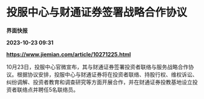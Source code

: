 # 投服中心与财通证券签署战略合作协议
**界面快报**

**2023-10-23 09:31**

**https://www.jiemian.com/article/10271225.html**

10月23日，投服中心官微宣布，其与财通证券签署投资者联络与服务战略合作协议。根据协议安排，投服中心与财通证券将在投资者联络、持股行权、维权诉讼、纠纷调解、投资者教育和调查研究等方面开展合作，并在财通证券投教基地设立投资者联络点并聘任5名联络员。
